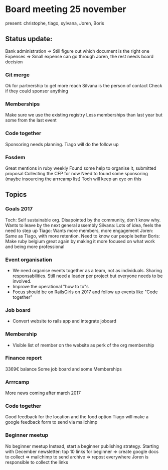 # Board meeting 25 november

present: christophe, tiago, sylvana, Joren, Boris

## Status update:

Bank administration => Still figure out which document is the right one
Expenses => Small expense can go through Joren, the rest needs board decision

### Git merge

Ok for partnership to get more reach
Silvana is the person of contact
Check if they could sponsor anything

### Memberships

Make sure we use the existing registry
Less memberships than last year but some from the last event

### Code together

Sponsoring needs planning. Tiago will do the follow up

### Fosdem

Great mentions in ruby weekly
Found some help to organise it, submitted proposal
Collecting the CFP for now
Need to found some sponsoring (maybe insourcing the arrrcamp list)
Toch will keep an eye on this


## Topics

### Goals 2017

Toch: Self sustainable org. Disapointed by the community, don’t know why. Wants to leave by the next general assembly
Silvana: Lots of idea, feels the need to step up
Tiago: Wants more members, more engagement
Joren: Same as Tiago, with more retention. Need to know our people better
Boris: Make ruby belgium great again by making it more focused on what work and being more professional

### Event organisation
- We need organise events together as a team, not as individuals. Sharing responsabilities. Still need a leader per project but everyone needs to be involved.
- Improve the operational "how to to"s
- Focus should be on RailsGirls on 2017 and follow up events like "Code together"

### Job board
- Convert website to rails app and integrate joboard

### Membership
- Visible list of member on the website as perk of the org membership  

### Finance report

3369€ balance
Some job board and some Memberships

### Arrrcamp

More news coming after march 2017

### Code together

Good feedback for the location and the food option
Tiago will make a google feedback form to send via mailchimp

### Beginner meetup

No beginner meetup
Instead, start a beginner publishing strategy.
Starting with December newsletter: top 10 links for beginner
=> create google docs to collect
=> mailchimp to send archive
=> repost everywhere
Joren is responsible to collect the links
